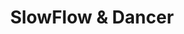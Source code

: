 ---
layout: category_portfolio
title: SlowFlow & Dancer
class: SlowFlow_&_Dancer
permalink: /blog/
order: 6

---